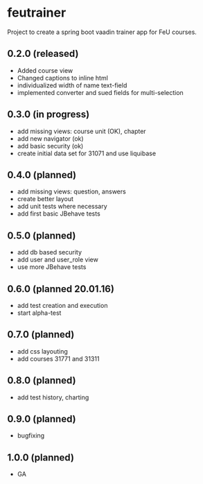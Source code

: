 # feutrainer
Project to create a spring boot vaadin trainer app for FeU courses.

## 0.2.0 (released)
* Added course view
* Changed captions to inline html
* individualized width of name text-field
* implemented converter and sued fields for multi-selection

## 0.3.0 (in progress)
* add missing views: course unit (OK), chapter
* add new navigator (ok)
* add basic security (ok)
* create initial data set for 31071 and use liquibase

## 0.4.0 (planned)
* add missing views: question, answers
* create better layout
* add unit tests where necessary
* add first basic JBehave tests

## 0.5.0 (planned)
* add db based security 
* add user and user_role view
* use more JBehave tests

## 0.6.0 (planned 20.01.16)
* add test creation and execution
* start alpha-test

## 0.7.0 (planned)
* add css layouting
* add courses 31771 and 31311

## 0.8.0 (planned)
* add test history, charting

## 0.9.0 (planned)
* bugfixing

## 1.0.0 (planned)
* GA